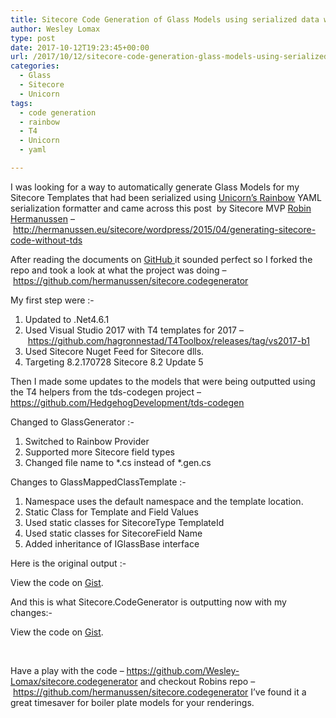 ```yaml
---
title: Sitecore Code Generation of Glass Models using serialized data with Sitecore.CodeGenerator
author: Wesley Lomax
type: post
date: 2017-10-12T19:23:45+00:00
url: /2017/10/12/sitecore-code-generation-glass-models-using-serialized-data-sitecore-codegenerator/
categories:
  - Glass
  - Sitecore
  - Unicorn
tags:
  - code generation
  - rainbow
  - T4
  - Unicorn
  - yaml

---
```

I was looking for a way to automatically generate Glass Models for my Sitecore Templates that had been serialized using <a href="https://github.com/kamsar/Unicorn" target="_blank" rel="noopener">Unicorn&#8217;s </a>[Rainbow][1] YAML serialization formatter and came across this post  by Sitecore MVP <a href="https://twitter.com/knifecore" target="_blank" rel="noopener">Robin Hermanussen</a> &#8211; <a href="http://hermanussen.eu/sitecore/wordpress/2015/04/generating-sitecore-code-without-tds/" target="_blank" rel="noopener">http://hermanussen.eu/sitecore/wordpress/2015/04/generating-sitecore-code-without-tds</a>

After reading the documents on <a href="https://github.com/hermanussen/sitecore.codegenerator#readme" target="_blank" rel="noopener">GitHub </a>it sounded perfect so I forked the repo and took a look at what the project was doing &#8211; <a href="https://github.com/hermanussen/sitecore.codegenerator" target="_blank" rel="noopener">https://github.com/hermanussen/sitecore.codegenerator</a>

My first step were :-

  1. Updated to .Net4.6.1
  2. Used Visual Studio 2017 with T4 templates for 2017 &#8211; <a href="https://github.com/hagronnestad/T4Toolbox/releases/tag/vs2017-b1" target="_blank" rel="noopener">https://github.com/hagronnestad/T4Toolbox/releases/tag/vs2017-b1</a>
  3. Used Sitecore Nuget Feed for Sitecore dlls.
  4. Targeting 8.2.170728 Sitecore 8.2 Update 5

Then I made some updates to the models that were being outputted using the T4 helpers from the tds-codegen project &#8211;  <a href="https://github.com/HedgehogDevelopment/tds-codegen" target="_blank" rel="noopener">https://github.com/HedgehogDevelopment/tds-codegen</a>

Changed to GlassGenerator :-

  1. Switched to Rainbow Provider
  2. Supported more Sitecore field types
  3. Changed file name to \*.cs instead of \*.gen.cs

Changes to GlassMappedClassTemplate :-

  1. Namespace uses the default namespace and the template location.
  2. Static Class for Template and Field Values
  3. Used static classes for SitecoreType TemplateId
  4. Used static classes for SitecoreField Name
  5. Added inheritance of IGlassBase interface

Here is the original output :-

<div class="oembed-gist">
  <noscript>
    View the code on <a href="https://gist.github.com/Wesley-Lomax/5ccb78c6f1c61f79c356f624c495c57e">Gist</a>.
  </noscript>
</div>

And this is what Sitecore.CodeGenerator is outputting now with my changes:-

<div class="oembed-gist">
  <noscript>
    View the code on <a href="https://gist.github.com/Wesley-Lomax/d10e1fd599dfb33cd75903b263fb08e2">Gist</a>.
  </noscript>
</div>

&nbsp;

Have a play with the code &#8211; <a href="https://github.com/Wesley-Lomax/sitecore.codegenerator" target="_blank" rel="noopener">https://github.com/Wesley-Lomax/sitecore.codegenerator </a>and checkout Robins repo &#8211; <a href="https://github.com/hermanussen/sitecore.codegenerator" target="_blank" rel="noopener">https://github.com/hermanussen/sitecore.codegenerator</a> I&#8217;ve found it a great timesaver for boiler plate models for your renderings.

&nbsp;

 [1]: https://github.com/kamsar/Rainbow